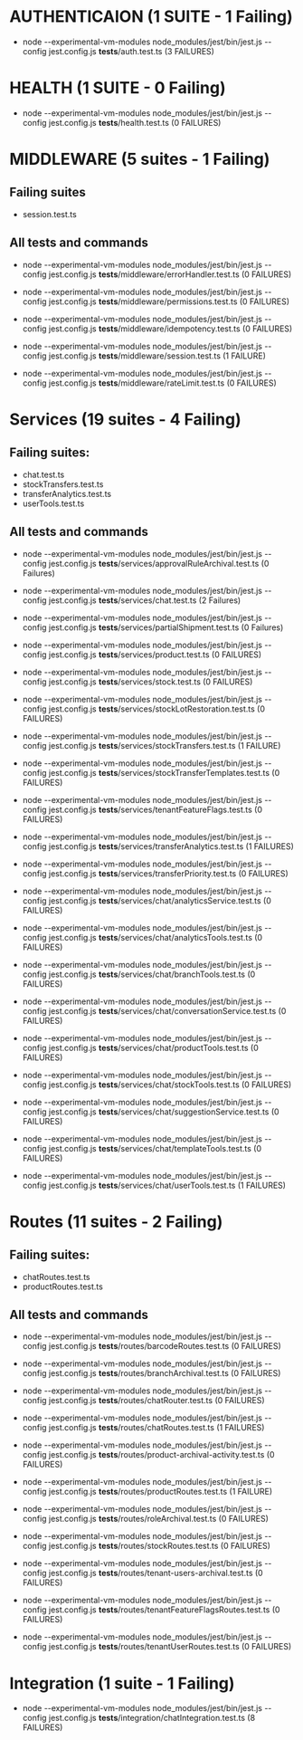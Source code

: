 # AUTHENTICAION (1 SUITE - 1 Failing)
- node --experimental-vm-modules node_modules/jest/bin/jest.js --config jest.config.js __tests__/auth.test.ts (3 FAILURES)


# HEALTH (1 SUITE - 0 Failing)
- node --experimental-vm-modules node_modules/jest/bin/jest.js --config jest.config.js __tests__/health.test.ts (0 FAILURES)


# MIDDLEWARE (5 suites - 1 Failing)

## Failing suites
- session.test.ts

## All tests and commands
- node --experimental-vm-modules node_modules/jest/bin/jest.js --config jest.config.js __tests__/middleware/errorHandler.test.ts (0 FAILURES)

- node --experimental-vm-modules node_modules/jest/bin/jest.js --config jest.config.js __tests__/middleware/permissions.test.ts (0 FAILURES)

- node --experimental-vm-modules node_modules/jest/bin/jest.js --config jest.config.js __tests__/middleware/idempotency.test.ts (0 FAILURES)

- node --experimental-vm-modules node_modules/jest/bin/jest.js --config jest.config.js __tests__/middleware/session.test.ts (1 FAILURE)

- node --experimental-vm-modules node_modules/jest/bin/jest.js --config jest.config.js __tests__/middleware/rateLimit.test.ts (0 FAILURES)


# Services (19 suites - 4 Failing)

## Failing suites:
- chat.test.ts
- stockTransfers.test.ts
- transferAnalytics.test.ts
- userTools.test.ts

## All tests and commands 
- node --experimental-vm-modules node_modules/jest/bin/jest.js --config jest.config.js __tests__/services/approvalRuleArchival.test.ts (0 Failures)

- node --experimental-vm-modules node_modules/jest/bin/jest.js --config jest.config.js __tests__/services/chat.test.ts (2 Failures)

- node --experimental-vm-modules node_modules/jest/bin/jest.js --config jest.config.js __tests__/services/partialShipment.test.ts (0 Failures)

- node --experimental-vm-modules node_modules/jest/bin/jest.js --config jest.config.js __tests__/services/product.test.ts (0 FAILURES)

- node --experimental-vm-modules node_modules/jest/bin/jest.js --config jest.config.js __tests__/services/stock.test.ts (0 FAILURES)

- node --experimental-vm-modules node_modules/jest/bin/jest.js --config jest.config.js __tests__/services/stockLotRestoration.test.ts (0 FAILURES)

- node --experimental-vm-modules node_modules/jest/bin/jest.js --config jest.config.js __tests__/services/stockTransfers.test.ts (1 FAILURE)

- node --experimental-vm-modules node_modules/jest/bin/jest.js --config jest.config.js __tests__/services/stockTransferTemplates.test.ts (0 FAILURES)

- node --experimental-vm-modules node_modules/jest/bin/jest.js --config jest.config.js __tests__/services/tenantFeatureFlags.test.ts (0 FAILURES)

- node --experimental-vm-modules node_modules/jest/bin/jest.js --config jest.config.js __tests__/services/transferAnalytics.test.ts (1 FAILURES)

- node --experimental-vm-modules node_modules/jest/bin/jest.js --config jest.config.js __tests__/services/transferPriority.test.ts (0 FAILURES)

- node --experimental-vm-modules node_modules/jest/bin/jest.js --config jest.config.js __tests__/services/chat/analyticsService.test.ts (0 FAILURES)

- node --experimental-vm-modules node_modules/jest/bin/jest.js --config jest.config.js __tests__/services/chat/analyticsTools.test.ts (0 FAILURES)

- node --experimental-vm-modules node_modules/jest/bin/jest.js --config jest.config.js __tests__/services/chat/branchTools.test.ts (0 FAILURES)

- node --experimental-vm-modules node_modules/jest/bin/jest.js --config jest.config.js __tests__/services/chat/conversationService.test.ts (0 FAILURES)

- node --experimental-vm-modules node_modules/jest/bin/jest.js --config jest.config.js __tests__/services/chat/productTools.test.ts (0 FAILURES)

- node --experimental-vm-modules node_modules/jest/bin/jest.js --config jest.config.js __tests__/services/chat/stockTools.test.ts (0 FAILURES)

- node --experimental-vm-modules node_modules/jest/bin/jest.js --config jest.config.js __tests__/services/chat/suggestionService.test.ts (0 FAILURES)

- node --experimental-vm-modules node_modules/jest/bin/jest.js --config jest.config.js __tests__/services/chat/templateTools.test.ts (0 FAILURES)

- node --experimental-vm-modules node_modules/jest/bin/jest.js --config jest.config.js __tests__/services/chat/userTools.test.ts (1 FAILURES)

# Routes (11 suites - 2 Failing)

## Failing suites: 
- chatRoutes.test.ts
- productRoutes.test.ts

## All tests and commands
- node --experimental-vm-modules node_modules/jest/bin/jest.js --config jest.config.js __tests__/routes/barcodeRoutes.test.ts (0 FAILURES)

- node --experimental-vm-modules node_modules/jest/bin/jest.js --config jest.config.js __tests__/routes/branchArchival.test.ts (0 FAILURES)

- node --experimental-vm-modules node_modules/jest/bin/jest.js --config jest.config.js __tests__/routes/chatRouter.test.ts (0 FAILURES)

- node --experimental-vm-modules node_modules/jest/bin/jest.js --config jest.config.js __tests__/routes/chatRoutes.test.ts (1 FAILURES)

- node --experimental-vm-modules node_modules/jest/bin/jest.js --config jest.config.js __tests__/routes/product-archival-activity.test.ts (0 FAILURES)

- node --experimental-vm-modules node_modules/jest/bin/jest.js --config jest.config.js __tests__/routes/productRoutes.test.ts (1 FAILURE)

- node --experimental-vm-modules node_modules/jest/bin/jest.js --config jest.config.js __tests__/routes/roleArchival.test.ts (0 FAILURES)

- node --experimental-vm-modules node_modules/jest/bin/jest.js --config jest.config.js __tests__/routes/stockRoutes.test.ts (0 FAILURES)

- node --experimental-vm-modules node_modules/jest/bin/jest.js --config jest.config.js __tests__/routes/tenant-users-archival.test.ts (0 FAILURES)

- node --experimental-vm-modules node_modules/jest/bin/jest.js --config jest.config.js __tests__/routes/tenantFeatureFlagsRoutes.test.ts (0 FAILURES)

- node --experimental-vm-modules node_modules/jest/bin/jest.js --config jest.config.js __tests__/routes/tenantUserRoutes.test.ts (0 FAILURES)

# Integration (1 suite - 1 Failing)
- node --experimental-vm-modules node_modules/jest/bin/jest.js --config jest.config.js __tests__/integration/chatIntegration.test.ts (8 FAILURES)